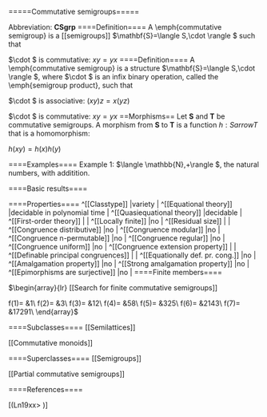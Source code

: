=====Commutative semigroups=====

Abbreviation: **CSgrp**
====Definition====
A \emph{commutative semigroup} is a [[semigroups]] $\mathbf{S}=\langle
S,\cdot \rangle $ such that

$\cdot $ is commutative:  $xy=yx$
====Definition====
A \emph{commutative semigroup} is a structure $\mathbf{S}=\langle
S,\cdot \rangle $, where $\cdot $ is an infix binary operation, called
the \emph{semigroup product}, such that


$\cdot $ is associative:  $(xy)z=x(yz)$


$\cdot $ is commutative:  $xy=yx$
==Morphisms==
Let $\mathbf{S}$ and $\mathbf{T}$ be commutative semigroups. A morphism from 
$\mathbf{S}$ to $\mathbf{T}$ is a function $h:Sarrow T$ that is a
homomorphism: 

$h(xy)=h(x)h(y)$

====Examples====
Example 1: $\langle \mathbb{N},+\rangle $, the natural numbers, with additition.



====Basic results====

====Properties====
^[[Classtype]]  |variety |
^[[Equational theory]]  |decidable in polynomial time |
^[[Quasiequational theory]]  |decidable |
^[[First-order theory]]  | |
^[[Locally finite]]  |no |
^[[Residual size]]  | |
^[[Congruence distributive]]  |no |
^[[Congruence modular]]  |no |
^[[Congruence n-permutable]]  |no |
^[[Congruence regular]]  |no |
^[[Congruence uniform]]  |no |
^[[Congruence extension property]]  | |
^[[Definable principal congruences]]  | |
^[[Equationally def. pr. cong.]]  |no |
^[[Amalgamation property]]  |no |
^[[Strong amalgamation property]]  |no |
^[[Epimorphisms are surjective]]  |no |
====Finite members====

$\begin{array}{lr}
[[Search for finite commutative semigroups]]

f(1)= &1\\
f(2)= &3\\
f(3)= &12\\
f(4)= &58\\
f(5)= &325\\
f(6)= &2143\\
f(7)= &17291\\
\end{array}$

====Subclasses====
[[Semilattices]] 

[[Commutative monoids]] 

====Superclasses====
[[Semigroups]] 

[[Partial commutative semigroups]] 


====References====

[(Ln19xx>
)]